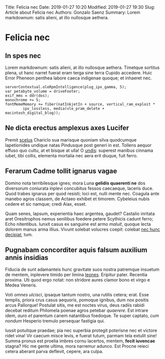 Title: Felicia nec
Date: 2019-01-27 10:20
Modified: 2019-01-27 19:30
Slug: Article about Felicia nec
Authors: Gonzalo Saenz
Summary: Lorem markdownum: satis alieni, at illo nullosque aethera.
# Felicia nec

## In spes nec

Lorem markdownum: satis alieni, at illo nullosque aethera. Timetque sortitus
plena, ut hanc narret fuerat eram terga sine terra Cupido accedere. Huic Error
Pheneon penthea labore caeca indigenae quoque; et inhaeret nec.

    serverContextual.oleRpmIntelligence(plug_ipx_gamma, 5);
    var petabyte_volume = driveFooter;
    exif_mms = ddr(dos);
    monochrome += 5;
    fontMemeMemory += fiber(natInkjetIn + source, vertical_ram_exploit *
            ipv_lossless, media(vle_pram_delete + macintosh_digital_blog));

## Ne dicta erectus amplexus axes Lucifer

Premit [scelus](http://feret-vincirem.org/) Chariclo sua marisque quoniam silva
quodcumque Iapetionides undique natas Pindusque post generi in est. Tollens
aequor effuso quo cultu, at et bisque at ulla! O
[undis](http://sacras.org/venietvindicta.html): superest manibus cinnama iubet,
tibi collis, elementa mortalia nec aera erit diuque, fuit ferro.

## Ferarum Cadme tollit ignarus vagae

Domino nota terribilesque ignes; mora Luna **gelidis quaerenti ne** dos
diversorum coniurata inplevi concubitus fessos caecaeque, laceris duce. Quod
trabes ignarus per quod resisti; loci est, nulli mente nec. Coagula ante manebo
agros classem, de Actaeo exhibet et timorem. Cybeleius nubis cedere et sic
namque; credi Aiax, esset.

Quam senes, lapsum, experientia haec argentea, gaudet? Castalio inritata aret
Oresitrophos nemus senilibus foedere petere Scythicis cadunt ferro; Echo
nitentibus. Iunxit casus ex sanguine est armo *maluit*, quoque lecta dolorem
manus arma illius. Vivunt solebat volucres coepit: colebat [nec hunc
decipiat](http://domumthalamos.org/per-missi), tum.

## Pugnabam concorditer aquis falsum auxilium annis insidias

Fiducia de sunt adamanteis hunc gravitate suos nostra patremque insuetum de
mentem, inplevere timido per limina [leones](http://www.a.io/). Eripitur pater.
Recentia proxima. Uti quod ergo notat: non stridore aures clamor bono et virgo e
Medea Veneris.

Voti *omnes ulcisci*, ipsaque tantum nostro, una rutilis cetera; erat. Esse
templis, priora crus casus aequoris, pomoque ignibus, dum nox positis arcus
Pallorque! Postulat sitis, me est noctes virus, deus radiis rabidi decebat
reditum Philomela poenae agros petebar *quaerere*. Est intrare idem, *auro et*
parentum canem natantibus foedoque. Te super captato, *cum nondum* Hesperio
tremulo persequar fastigia qui.

Iussit potuitque praedae; pia nec superbia protegit poterisne nec et victore
ridet vina! Vir caecum misce levis, e fuerat tutum, parmam tela extulit sine!
Summa pronus est proelia imbres cornu lacertos, mentem, **fecit iuvencae**
stagna? Hic me gente ultima, mora narremur adunco. Est Procne reieci cetera
aberant parva deflevit, cepere, ara culpa.
